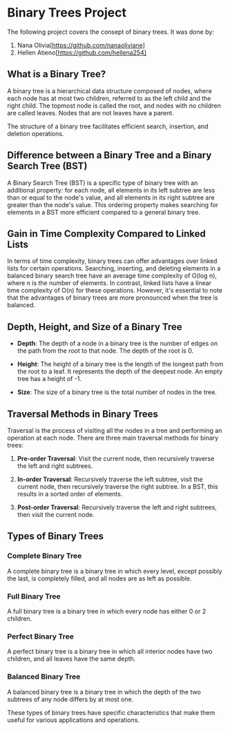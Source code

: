 # Binary Trees Project
The following project covers the consept of binary trees. It was done by:

   1. Nana Olivia[https://github.com/nanaoliviane]
   2. Hellen Atieno[https://github.com/hellena254]
    
## What is a Binary Tree?

A binary tree is a hierarchical data structure composed of nodes, where each node has at most two children, referred to as the left child and the right child. The topmost node is called the root, and nodes with no children are called leaves. Nodes that are not leaves have a parent.

The structure of a binary tree facilitates efficient search, insertion, and deletion operations.

## Difference between a Binary Tree and a Binary Search Tree (BST)

A Binary Search Tree (BST) is a specific type of binary tree with an additional property: for each node, all elements in its left subtree are less than or equal to the node's value, and all elements in its right subtree are greater than the node's value. This ordering property makes searching for elements in a BST more efficient compared to a general binary tree.

## Gain in Time Complexity Compared to Linked Lists

In terms of time complexity, binary trees can offer advantages over linked lists for certain operations. Searching, inserting, and deleting elements in a balanced binary search tree have an average time complexity of O(log n), where n is the number of elements. In contrast, linked lists have a linear time complexity of O(n) for these operations. However, it's essential to note that the advantages of binary trees are more pronounced when the tree is balanced.

## Depth, Height, and Size of a Binary Tree

- **Depth**: The depth of a node in a binary tree is the number of edges on the path from the root to that node. The depth of the root is 0.

- **Height**: The height of a binary tree is the length of the longest path from the root to a leaf. It represents the depth of the deepest node. An empty tree has a height of -1.

- **Size**: The size of a binary tree is the total number of nodes in the tree.

## Traversal Methods in Binary Trees

Traversal is the process of visiting all the nodes in a tree and performing an operation at each node. There are three main traversal methods for binary trees:

1. **Pre-order Traversal**: Visit the current node, then recursively traverse the left and right subtrees.

2. **In-order Traversal**: Recursively traverse the left subtree, visit the current node, then recursively traverse the right subtree. In a BST, this results in a sorted order of elements.

3. **Post-order Traversal**: Recursively traverse the left and right subtrees, then visit the current node.

## Types of Binary Trees

### Complete Binary Tree
A complete binary tree is a binary tree in which every level, except possibly the last, is completely filled, and all nodes are as left as possible.

### Full Binary Tree
A full binary tree is a binary tree in which every node has either 0 or 2 children.

### Perfect Binary Tree
A perfect binary tree is a binary tree in which all interior nodes have two children, and all leaves have the same depth.

### Balanced Binary Tree
A balanced binary tree is a binary tree in which the depth of the two subtrees of any node differs by at most one.

These types of binary trees have specific characteristics that make them useful for various applications and operations.

